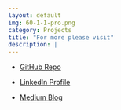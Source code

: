 ```yaml
---
layout: default
img: 60-1-1-pro.png
category: Projects
title: "For more please visit"
description: |
---
```


* [GitHub Repo](https://github.com/WesleyyC)

* [LinkedIn Profile](https://www.linkedin.com/in/wesleychin0919)

* [Medium Blog](https://medium.com/thoughts-and-notes)